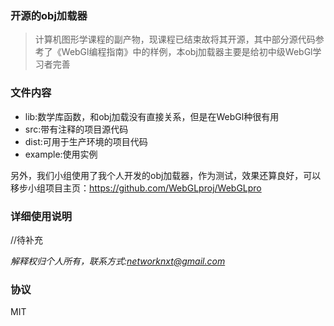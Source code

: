 ### 开源的obj加载器

>计算机图形学课程的副产物，现课程已结束故将其开源，其中部分源代码参考了《WebGl编程指南》中的样例，本obj加载器主要是给初中级WebGl学习者完善

### 文件内容
* lib:数学库函数，和obj加载没有直接关系，但是在WebGl种很有用
* src:带有注释的项目源代码
* dist:可用于生产环境的项目代码
* example:使用实例

另外，我们小组使用了我个人开发的obj加载器，作为测试，效果还算良好，可以移步小组项目主页：https://github.com/WebGLproj/WebGLpro

### 详细使用说明

//待补充

*解释权归个人所有，联系方式:networknxt@gmail.com*

### 协议

MIT